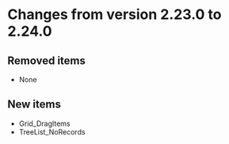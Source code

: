 # Changes from version 2.23.0 to 2.24.0

## Removed items
  * None

## New items
  * Grid_DragItems
  * TreeList_NoRecords